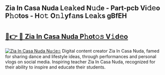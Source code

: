## Zia In Casa Nuda L𝚎a𝚔ed N𝚞𝚍e - Part-pcb Vi𝚍𝚎o P𝚑𝚘tos - H𝚘𝚝 O𝚗𝚕yf𝚊ns L𝚎a𝚔s gBfEH

# <h2><a href="http://kfd5sdg.oniu.top/?m=Zia+In+Casa+Nuda">🔗👉 🔴 Zia In Casa Nuda P𝚑ot𝚘𝚜 V𝚒d𝚎o</a></h2>

[![Zia In Casa Nuda Nu𝚍e𝚜](https://i.imgur.com/0qMVB7G.gif)](http://kfd5sdg.oniu.top/?m=Zia+In+Casa+Nuda)
Digital content creator Zia In Casa Nuda, famed for sharing dance and lifestyle ideas, through performances and personal vlogs on social media. Inspiring teacher Zia In Casa Nuda, recognized for their ability to inspire and educate their students.  
